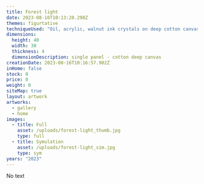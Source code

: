 ```yaml
---
title: Forest light
date: 2023-08-16T10:13:28.298Z
themes: figurtative
techniqueUsed: "Oil, acrylic, walnut ink crystals on deep cotton canvas"
dimensions:
  height: 40
  width: 30
  thickness: 4
  dimensionDescription: single panel - cotton deep canvas
creationDate: 2023-08-16T10:16:57.902Z
inHome: false
stock: 0
price: 0
weight: 0
siteMap: true
layout: artwork
artworks:
  - gallery
  - home
images:
  - title: Full
    asset: /uploads/forest-light_thumb.jpg
    type: full
  - title: Symulation
    asset: /uploads/forest-light_sim.jpg
    type: sym
years: "2023"
---
```


No text
